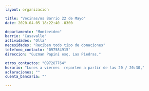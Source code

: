 ```yaml
---
layout: organizacion

title: "Vecinas/os Barrio 22 de Mayo"
date: 2020-04-05 18:22:40 -0300

departamento: "Montevideo"
barrio: "Casavalle"
actividades: "Olla"
necesidades: "Reciben todo tipo de donaciones"
telefono_contacto: "097584915"
direccion: "Guzman Papini esq. Las Piedras."

otros_contactos: "097287764"
horario: "Lunes a viernes  reparten a partir de las 20 / 20:30,"
aclaraciones: ""
cuenta_bancaria: ""

---
```

